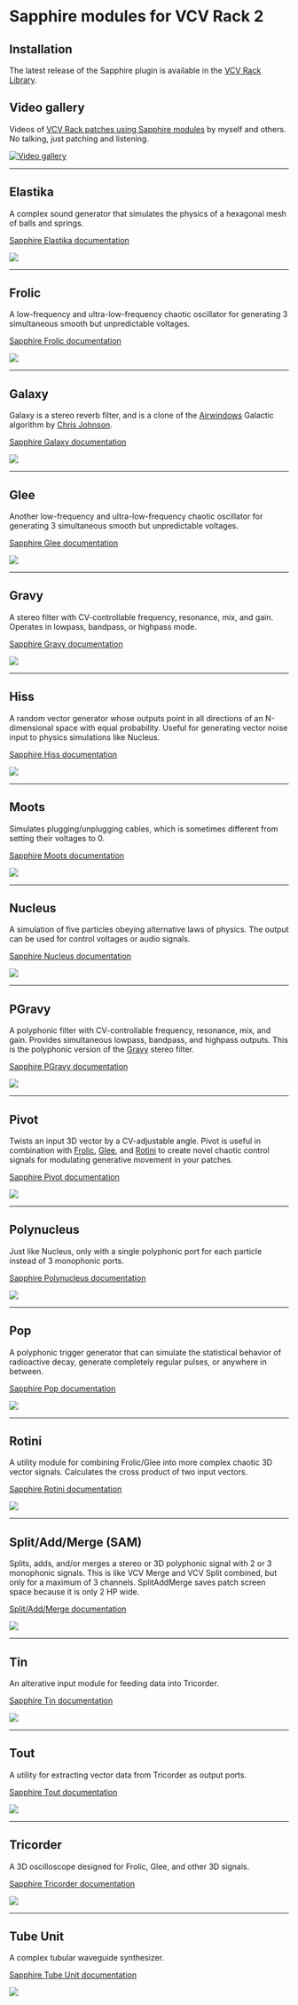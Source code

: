 # Sapphire modules for VCV Rack 2

## Installation
The latest release of the Sapphire plugin is available in the
[VCV Rack Library](https://library.vcvrack.com/CosineKitty-Sapphire).

## Video gallery
Videos of [VCV Rack patches using Sapphire modules](VideoGallery.md) by myself and others.
No talking, just patching and listening.

[![Video gallery](https://img.youtube.com/vi/iNxV1i8zwNY/0.jpg)](VideoGallery.md)

---

## Elastika

A complex sound generator that simulates the physics of a
hexagonal mesh of balls and springs.

<a href="Elastika.md">Sapphire Elastika documentation</a>

<a href="Elastika.md"><img src="images/elastika.png" /></a>

---

## Frolic

A low-frequency and ultra-low-frequency chaotic oscillator
for generating 3 simultaneous smooth but unpredictable voltages.

<a href="Frolic.md">Sapphire Frolic documentation</a>

<a href="Frolic.md"><img src="images/frolic.png"/></a>

---

## Galaxy

Galaxy is a stereo reverb filter, and is a clone of the
[Airwindows](https://library.vcvrack.com/Airwin2Rack/Airwin2Rack) Galactic algorithm
by [Chris Johnson](https://github.com/airwindows/airwindows).

<a href="Galaxy.md">Sapphire Galaxy documentation</a>

<a href="Galaxy.md"><img src="images/galaxy.png"/></a>

---

## Glee

Another low-frequency and ultra-low-frequency chaotic oscillator
for generating 3 simultaneous smooth but unpredictable voltages.

<a href="Glee.md">Sapphire Glee documentation</a>

<a href="Glee.md"><img src="images/glee.png"/></a>

---

## Gravy

A stereo filter with CV-controllable frequency, resonance, mix, and gain.
Operates in lowpass, bandpass, or highpass mode.

<a href="Gravy.md">Sapphire Gravy documentation</a>

<a href="Gravy.md"><img src="images/gravy.png"/></a>

---

## Hiss

A random vector generator whose outputs point in all directions of an N-dimensional space with equal probability. Useful for generating vector noise input to physics simulations like Nucleus.

<a href="Hiss.md">Sapphire Hiss documentation</a>

<a href="Hiss.md"><img src="images/hiss.png"/></a>

---

## Moots

Simulates plugging/unplugging cables,
which is sometimes different from setting their voltages to 0.

<a href="Moots.md">Sapphire Moots documentation</a>

<a href="Moots.md"><img src="images/moots.png" /></a>

---

## Nucleus

A simulation of five particles obeying alternative laws of physics.
The output can be used for control voltages or audio signals.

<a href="Nucleus.md">Sapphire Nucleus documentation</a>

<a href="Nucleus.md"><img src="images/nucleus.png" /></a>

---

## PGravy

A polyphonic filter with CV-controllable frequency, resonance, mix, and gain.
Provides simultaneous lowpass, bandpass, and highpass outputs.
This is the polyphonic version of the [Gravy](Gravy.md) stereo filter.

<a href="PGravy.md">Sapphire PGravy documentation</a>

<a href="PGravy.md"><img src="images/pGravy.png"/></a>

---

## Pivot

Twists an input 3D vector by a CV-adjustable angle.
Pivot is useful in combination with [Frolic](Frolic.md), [Glee](Glee.md), and [Rotini](Rotini.md)
to create novel chaotic control signals for modulating generative movement in your patches.

<a href="Pivot.md">Sapphire Pivot documentation</a>

<a href="Pivot.md"><img src="images/pivot.png" /></a>

---

## Polynucleus

Just like Nucleus, only with a single polyphonic port
for each particle instead of 3 monophonic ports.

<a href="Polynucleus.md">Sapphire Polynucleus documentation</a>

<a href="Polynucleus.md"><img src="images/polynucleus.png" /></a>

---

## Pop

A polyphonic trigger generator that can simulate the statistical
behavior of radioactive decay, generate completely regular pulses,
or anywhere in between.

<a href="Pop.md">Sapphire Pop documentation</a>

<a href="Pop.md"><img src="images/pop.png" /></a>

---

## Rotini

A utility module for combining Frolic/Glee into more complex chaotic 3D vector signals.
Calculates the cross product of two input vectors.

<a href="Rotini.md">Sapphire Rotini documentation</a>

<a href="Rotini.md"><img src="images/rotini.png" /></a>

---

## Split/Add/Merge (SAM)

Splits, adds, and/or merges a stereo or 3D polyphonic signal with 2 or 3 monophonic signals.
This is like VCV Merge and VCV Split combined, but only for a maximum of 3 channels.
SplitAddMerge saves patch screen space because it is only 2 HP wide.

<a href="SplitAddMerge.md">Split/Add/Merge documentation</a>

<a href="SplitAddMerge.md"><img src="images/splitAddMerge.png" /></a>

---

## Tin

An alterative input module for feeding data into Tricorder.

<a href="Tin.md">Sapphire Tin documentation</a>

<a href="Tin.md"><img src="images/tin.png" /></a>

---

## Tout

A utility for extracting vector data from Tricorder as output ports.

<a href="Tout.md">Sapphire Tout documentation</a>

<a href="Tout.md"><img src="images/tout.png" /></a>

---

## Tricorder

A 3D oscilloscope designed for Frolic, Glee, and other 3D signals.

<a href="Tricorder.md">Sapphire Tricorder documentation</a>

<a href="Tricorder.md"><img src="images/tricorder.png" /></a>

---

## Tube Unit

A complex tubular waveguide synthesizer.

<a href="TubeUnit.md">Sapphire Tube Unit documentation</a>

<a href="TubeUnit.md"><img src="images/tubeunit.png" /></a>

